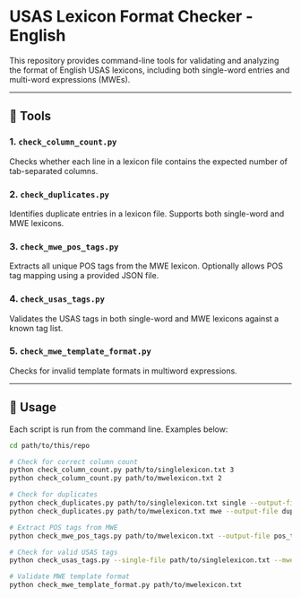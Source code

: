 # USAS Lexicon Format Checker - English

This repository provides command-line tools for validating and analyzing the format of English USAS lexicons, including both single-word entries and multi-word expressions (MWEs).

---

## 📁 Tools

### 1. `check_column_count.py`
Checks whether each line in a lexicon file contains the expected number of tab-separated columns.

### 2. `check_duplicates.py`
Identifies duplicate entries in a lexicon file. Supports both single-word and MWE lexicons.

### 3. `check_mwe_pos_tags.py`
Extracts all unique POS tags from the MWE lexicon. Optionally allows POS tag mapping using a provided JSON file.

### 4. `check_usas_tags.py`
Validates the USAS tags in both single-word and MWE lexicons against a known tag list.

### 5. `check_mwe_template_format.py`
Checks for invalid template formats in multiword expressions.

---

## 🚀 Usage
Each script is run from the command line. Examples below:

```bash
cd path/to/this/repo

# Check for correct column count
python check_column_count.py path/to/singlelexicon.txt 3
python check_column_count.py path/to/mwelexicon.txt 2

# Check for duplicates
python check_duplicates.py path/to/singlelexicon.txt single --output-file dup_single.tsv
python check_duplicates.py path/to/mwelexicon.txt mwe --output-file dup_mwe.tsv

# Extract POS tags from MWE
python check_mwe_pos_tags.py path/to/mwelexicon.txt --output-file pos_tags_mwe.tsv

# Check for valid USAS tags
python check_usas_tags.py --single-file path/to/singlelexicon.txt --mwe-file path/to/mwelexicon.txt --tag-list usas_tagset.txt

# Validate MWE template format
python check_mwe_template_format.py path/to/mwelexicon.txt
```
